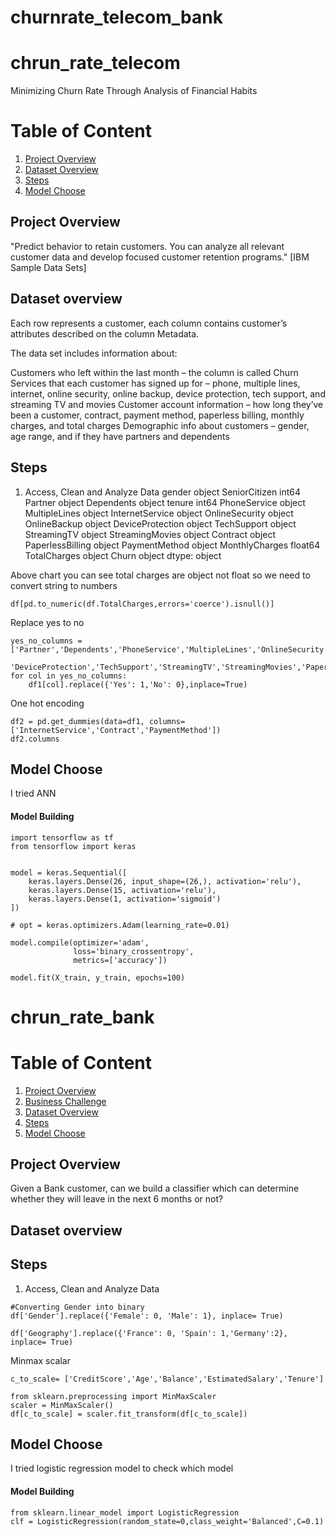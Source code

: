 # churnrate_telecom_bank

# chrun_rate_telecom

Minimizing Churn Rate Through Analysis of Financial Habits

# Table of Content
1. [Project Overview](#project)
2. [Dataset Overview](#dataset)
3. [Steps](#steps)
4. [Model Choose](#model)

<a name="project"></a>
## Project Overview

"Predict behavior to retain customers. You can analyze all relevant customer data and develop focused customer retention programs." [IBM Sample Data Sets]


## Dataset overview
Each row represents a customer, each column contains customer’s attributes described on the column Metadata.

The data set includes information about:

Customers who left within the last month – the column is called Churn
Services that each customer has signed up for – phone, multiple lines, internet, online security, online backup, device protection, tech support, and streaming TV and movies
Customer account information – how long they’ve been a customer, contract, payment method, paperless billing, monthly charges, and total charges
Demographic info about customers – gender, age range, and if they have partners and dependents
<a name="steps"></a>
## Steps  
1. Access, Clean and Analyze Data
gender               object
SeniorCitizen         int64
Partner              object
Dependents           object
tenure                int64
PhoneService         object
MultipleLines        object
InternetService      object
OnlineSecurity       object
OnlineBackup         object
DeviceProtection     object
TechSupport          object
StreamingTV          object
StreamingMovies      object
Contract             object
PaperlessBilling     object
PaymentMethod        object
MonthlyCharges      float64
TotalCharges         object
Churn                object
dtype: object

Above chart you can see total charges are object not float
so we need to convert string to numbers
```
df[pd.to_numeric(df.TotalCharges,errors='coerce').isnull()]
```
Replace yes to no
```
yes_no_columns = ['Partner','Dependents','PhoneService','MultipleLines','OnlineSecurity','OnlineBackup',
                  'DeviceProtection','TechSupport','StreamingTV','StreamingMovies','PaperlessBilling','Churn']
for col in yes_no_columns:
    df1[col].replace({'Yes': 1,'No': 0},inplace=True)
```
 
One hot encoding
```
df2 = pd.get_dummies(data=df1, columns=['InternetService','Contract','PaymentMethod'])
df2.columns
```
<a name="model"></a>
## Model Choose

I tried ANN 
#### Model Building ####

```
import tensorflow as tf
from tensorflow import keras


model = keras.Sequential([
    keras.layers.Dense(26, input_shape=(26,), activation='relu'),
    keras.layers.Dense(15, activation='relu'),
    keras.layers.Dense(1, activation='sigmoid')
])

# opt = keras.optimizers.Adam(learning_rate=0.01)

model.compile(optimizer='adam',
              loss='binary_crossentropy',
              metrics=['accuracy'])

model.fit(X_train, y_train, epochs=100)
```


# chrun_rate_bank

# Table of Content
1. [Project Overview](#project)
2. [Business Challenge](#Business_Challenge)
3. [Dataset Overview](#dataset)
4. [Steps](#steps)
5. [Model Choose](#model)

<a name="project"></a>
## Project Overview

Given a Bank customer, can we build a classifier which can determine whether they will leave in the next 6 months or not?


## Dataset overview


<a name="steps"></a>
## Steps  
1. Access, Clean and Analyze Data
```
#Converting Gender into binary
df['Gender'].replace({'Female': 0, 'Male': 1}, inplace= True)

df['Geography'].replace({'France': 0, 'Spain': 1,'Germany':2}, inplace= True)

```
Minmax scalar
```
c_to_scale= ['CreditScore','Age','Balance','EstimatedSalary','Tenure']

from sklearn.preprocessing import MinMaxScaler
scaler = MinMaxScaler()
df[c_to_scale] = scaler.fit_transform(df[c_to_scale])
```

<a name="model"></a>
## Model Choose

I tried logistic regression model to check which model 
#### Model Building ####

```
from sklearn.linear_model import LogisticRegression
clf = LogisticRegression(random_state=0,class_weight='Balanced',C=0.1)
```


